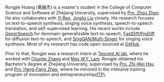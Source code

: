 Rongjie Huang (黄融杰) is a master's student in the College of Computer Science and Software at Zhejiang University, supervised by [Pro. Zhou Zhao](https://person.zju.edu.cn/zhaozhou). He also collaborates with [Yi Ren](https://github.com/RayeRen), [Jinglin Liu](https://github.com/MoonInTheRiver) closely.
His research focuses on text-to-speech synthesis, singing voice synthesis, speech-to-speech translation, and self-supervised learning. His recent works include [GenerSpeech]() for dommain-generalizable text-to-speech, [FastDiff/ProDiff]() for diffusion text-to-speech, and [SingGAN/Multi-Singer]() for singing voice synthesis. Most of my research has code open-sourced at [GitHub](https://github.com/Rongjiehuang).

Prior to that, Rongjie was a research intern at [Tencent AI lab](https://ai.tencent.com/ailab/en/index), where he worked with [Chunlei Zhang](https://scholar.google.com/citations?hl=zh-CN&user=NCKZGb0AAAAJ&view_op=list_works&sortby=pubdate) and [Max W.Y. Lam](https://github.com/MaxInGaussian). Rongjie obtained his Bachelor’s degree at Zhejiang University, supervised by [Pro. Zhi-Wei Hsu](https://person.zju.edu.cn/0014142) and [Pro. Hang-Fang Zhao](https://person.zju.edu.cn/0012062), where he minored in the intensive training program of innovation and entrepreneurship[(ITP)](http://itper.org/index.php/Index).
